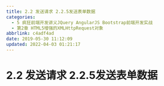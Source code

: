 ```yaml
---
title: 2.2 发送请求 2.2.5发送表单数据
categories: 
  - 5 疯狂前端开发讲义JQuery AngularJS Bootstrap前端开发实战
  - 第2章 HTML5增强的XMLHttpRequest对象
abbrlink: c4adf4ad
date: 2019-05-30 11:12:09
updated: 2022-04-03 01:21:17
---
```

# 2.2 发送请求 2.2.5发送表单数据 #
